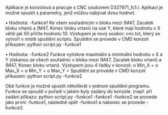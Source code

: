 Aplikace je konzolová a pracuje s CNC souborem D327971_fc1.i. Aplikaci je možné spustit s parametry, jenž můžou nabývat dvou hodnot.

• Hodnota: -funkce1
Ke všem souřadnicím v bloku mezi (M47, Zacatek bloku vrtani) a (M47, Konec bloku vrtani) na ose Y, které mají hodnotu v X větší jak 50 přičte hodnotu 10. Výstupem je nový soubor: cnc.txt, který se vytvoří v místě spuštění scriptu. Spuštění se provede v CMD konzoli příkazem: python script.py -funkce1

• Hodnota: -funkce2
Funkce vytiskne maximální a minimální hodnotu v X a Y získanou ze všech souřadnic v bloku mezi (M47, Zacatek bloku vrtani) a (M47, Konec bloku vrtani). Výstupem jsou 4 řádky v konzoli:
o Min_X = <minimum v X>
o Max_X = <maximum v X>
o Min_Y = <minimum v Y>
o Max_Y = <maximum v Y>
Spuštění se provede v CMD konzoli příkazem: python script.py -funkce2

Obě funkce je možné spustit několikrát v jednom spuštění programu. Funkce se spouští v pořadí v jakém byly zadány do konzole. (např. při zadání příkazu: python script.py -funkce1 -funkce1 -funkce2 se provede jako první -funkce1, následně opět -funkce1 a nakonec se provede -funkce2.
